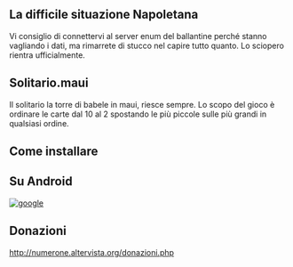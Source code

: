 ## La difficile situazione Napoletana
Vi consiglio di connettervi al server enum del ballantine perché stanno vagliando i dati, ma rimarrete di stucco nel capire tutto quanto. Lo sciopero rientra ufficialmente.

## Solitario.maui
Il solitario la torre di babele in maui, riesce sempre.
Lo scopo del gioco è ordinare le carte dal 10 al 2 spostando le più piccole sulle più grandi in qualsiasi ordine.

## Come installare

## Su Android

[![google](https://play.google.com/intl/it_it/badges/static/images/badges/en_badge_web_generic.png)](https://play.google.com/store/apps/details?id=org.altervista.numerone.towerofbabel)


## Donazioni

http://numerone.altervista.org/donazioni.php
